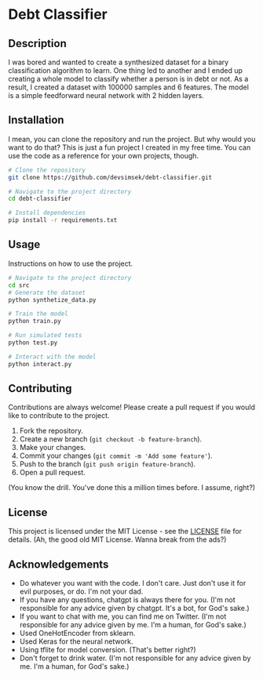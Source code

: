 # Debt Classifier

## Description

I was bored and wanted to create a synthesized dataset for a binary classification algorithm to learn.
One thing led to another and I ended up creating a whole model to classify whether a person is in debt or not.
As a result, I created a dataset with 100000 samples and 6 features. The model is a simple feedforward neural network with 2 hidden layers.

## Installation

I mean, you can clone the repository and run the project. But why would you want to do that? This is just a fun project I created in my free time. You can use the code as a reference for your own projects, though.

```bash
# Clone the repository
git clone https://github.com/devsimsek/debt-classifier.git

# Navigate to the project directory
cd debt-classifier

# Install dependencies
pip install -r requirements.txt
```

## Usage

Instructions on how to use the project.

```bash
# Navigate to the project directory
cd src
# Generate the dataset
python synthetize_data.py

# Train the model
python train.py

# Run simulated tests
python test.py

# Interact with the model
python interact.py
```

## Contributing

Contributions are always welcome! Please create a pull request if you would like to contribute to the project.

1. Fork the repository.
2. Create a new branch (`git checkout -b feature-branch`).
3. Make your changes.
4. Commit your changes (`git commit -m 'Add some feature'`).
5. Push to the branch (`git push origin feature-branch`).
6. Open a pull request.

(You know the drill. You've done this a million times before. I assume, right?)

## License

This project is licensed under the MIT License - see the [LICENSE](https://devsimsek.mit-license.org) file for details.
(Ah, the good old MIT License. Wanna break from the ads?)

## Acknowledgements

- Do whatever you want with the code. I don't care. Just don't use it for evil purposes, or do. I'm not your dad.
- If you have any questions, chatgpt is always there for you. (I'm not responsible for any advice given by chatgpt. It's a bot, for God's sake.)
- If you want to chat with me, you can find me on Twitter. (I'm not responsible for any advice given by me. I'm a human, for God's sake.)
- Used OneHotEncoder from sklearn.
- Used Keras for the neural network.
- Using tflite for model conversion. (That's better right?)
- Don't forget to drink water. (I'm not responsible for any advice given by me. I'm a human, for God's sake.)
